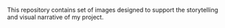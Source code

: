 This repository contains set of images designed to support the storytelling and visual narrative of my project. 

